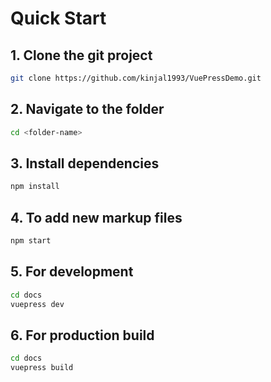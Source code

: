 # Quick Start

## 1. Clone the git project
``` bash
git clone https://github.com/kinjal1993/VuePressDemo.git
``` 

## 2. Navigate to the folder
``` bash
cd <folder-name>
``` 

## 3. Install dependencies
``` bash
npm install
```

## 4. To add new markup files
``` bash
npm start
```

## 5. For development
``` bash
cd docs
vuepress dev
```

## 6. For production build
``` bash
cd docs
vuepress build
```




